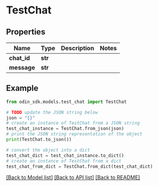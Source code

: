 # TestChat


## Properties

Name | Type | Description | Notes
------------ | ------------- | ------------- | -------------
**chat_id** | **str** |  | 
**message** | **str** |  | 

## Example

```python
from odin_sdk.models.test_chat import TestChat

# TODO update the JSON string below
json = "{}"
# create an instance of TestChat from a JSON string
test_chat_instance = TestChat.from_json(json)
# print the JSON string representation of the object
print(TestChat.to_json())

# convert the object into a dict
test_chat_dict = test_chat_instance.to_dict()
# create an instance of TestChat from a dict
test_chat_from_dict = TestChat.from_dict(test_chat_dict)
```
[[Back to Model list]](../README.md#documentation-for-models) [[Back to API list]](../README.md#documentation-for-api-endpoints) [[Back to README]](../README.md)


